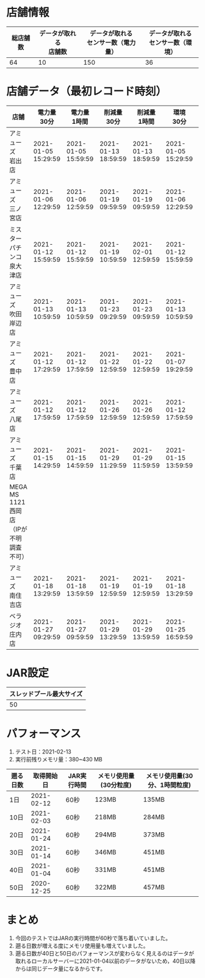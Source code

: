 # 店舗情報

|総店舗数|データが取れる<br>店舗数|データが取れる<br>センサー数（電力量）|データが取れる<br>センサー数（環境）|
|-|-|-|-|
|64|10|150|36|

# 店舗データ（最初レコード時刻）

|店舗|電力量<br>30分|電力量<br>1時間|削減量<br>30分|削減量<br>1時間|環境<br>30分|環境<br>1時間|
|-|-|-|-|-|-|-|
|アミューズ<br>岩出店|2021-01-05 15:29:59|2021-01-05 15:59:59|2021-01-13 18:59:59|2021-01-13 18:59:59|2021-01-05 15:29:59|2021-01-05 15:59:59|
|アミューズ<br>三ノ宮店|2021-01-06 12:29:59|2021-01-06 12:59:59|2021-01-19 09:59:59|2021-01-19 09:59:59|2021-01-06 12:29:59|2021-01-06 12:59:59|
|ミスターパチンコ<br>泉大津店|2021-01-12 15:59:59|2021-01-12 15:59:59|2021-01-19 10:59:59|2021-02-01 12:59:59|2021-01-12 15:59:59|2021-01-12 15:59:59|
|アミューズ<br>吹田岸辺店|2021-01-13 10:59:59|2021-01-13 10:59:59|2021-01-23 09:29:59|2021-01-23 09:59:59|2021-01-13 10:59:59|2021-01-13 10:59:59|
|アミューズ<br>豊中店|2021-01-12 17:29:59|2021-01-12 17:59:59|2021-01-22 12:59:59|2021-01-22 12:59:59|2021-01-07 19:29:59|2021-01-07 19:59:59|
|アミューズ<br>八尾店|2021-01-12 17:59:59|2021-01-12 17:59:59|2021-01-26 12:59:59|2021-01-26 12:59:59|2021-01-12 17:59:59|2021-01-12 17:59:59|
|アミューズ<br>千葉店|2021-01-15 14:29:59|2021-01-15 14:59:59|2021-01-29 11:29:59|2021-01-29 11:59:59|2021-01-15 13:59:59|2021-01-15 13:59:59|
|MEGA MS 1121<br>西岡店<br>（IPが不明<br>調査不可）|||||||
|アミューズ<br>南住吉店|2021-01-18 13:29:59|2021-01-18 13:59:59|2021-01-19 12:59:59|2021-01-19 12:59:59|2021-01-18 13:29:59|2021-01-18 13:59:59|
|ベラジオ<br>庄内店|2021-01-27 09:29:59|2021-01-27 09:59:59|2021-01-29 13:29:59|2021-01-29 13:59:59|2021-01-25 16:59:59|2021-01-25 16:59:59|

# JAR設定

|スレッドプール最大サイズ|
|-|
|50|

# パフォーマンス
1. テスト日：2021-02-13
2. 実行前残りメモリ量：380~430 MB

|遡る日数|取得開始日|JAR実行時間|メモリ使用量(30分粒度)|メモリ使用量(30分、1時間粒度)|
|-|-|-|-|-|
|1日|2021-02-12|60秒|123MB|135MB|
|10日|2021-02-03|60秒|218MB|284MB|
|20日|2021-01-24|60秒|294MB|373MB|
|30日|2021-01-14|60秒|346MB|451MB|
|40日|2021-01-04|60秒|331MB|451MB|
|50日|2020-12-25|60秒|322MB|457MB|

# まとめ
1. 今回のテストではJARの実行時間が60秒で落ち着いていました。
2. 遡る日数が増える度にメモリ使用量も増えていました。
3. 遡る日数が40日と50日のパフォーマンスが変わらなく見えるのはデータが取れるローカルサーバーに2021-01-04以前のデータがないため，40日以降からは同じデータ量になるからです。
